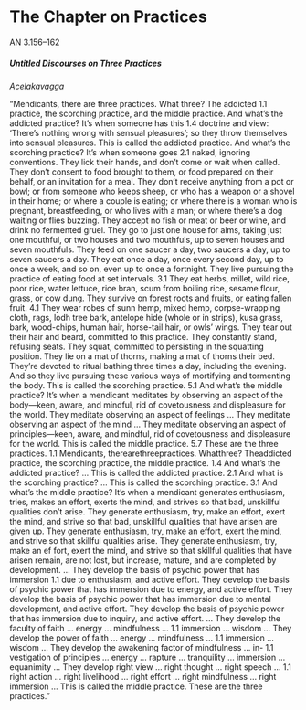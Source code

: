 # The Chapter on Practices

AN 3.156–162
##### Untitled Discourses on Three Practices

_Acelakavagga_

“Mendicants, there are three practices. What three? The addicted 1.1
practice, the scorching practice, and the middle practice.
And what’s the addicted practice? It’s when someone has this 1.4
doctrine and view: ‘There’s nothing wrong with sensual pleasures’;
so they throw themselves into sensual pleasures. This is called the
addicted practice.
And what’s the scorching practice? It’s when someone goes 2.1
naked, ignoring conventions. They lick their hands, and don’t
come or wait when called. They don’t consent to food brought
to them, or food prepared on their behalf, or an invitation for a
meal. They don’t receive anything from a pot or bowl; or from
someone who keeps sheep, or who has a weapon or a shovel in
their home; or where a couple is eating; or where there is a woman
who is pregnant, breastfeeding, or who lives with a man; or where
there’s a dog waiting or flies buzzing. They accept no fish or meat
or beer or wine, and drink no fermented gruel. They go to just one
house for alms, taking just one mouthful, or two houses and two
mouthfuls, up to seven houses and seven mouthfuls. They feed on
one saucer a day, two saucers a day, up to seven saucers a day. They
eat once a day, once every second day, up to once a week, and so
on, even up to once a fortnight. They live pursuing the practice of
eating food at set intervals.
3.1 They eat herbs, millet, wild rice, poor rice, water lettuce, rice
bran, scum from boiling rice, sesame flour, grass, or cow dung.
They survive on forest roots and fruits, or eating fallen fruit.
4.1 They wear robes of sunn hemp, mixed hemp, corpse-wrapping
cloth, rags, lodh tree bark, antelope hide (whole or in strips), kusa
grass, bark, wood-chips, human hair, horse-tail hair, or owls’ wings.
They tear out their hair and beard, committed to this practice.
They constantly stand, refusing seats. They squat, committed to
persisting in the squatting position. They lie on a mat of thorns,
making a mat of thorns their bed. They’re devoted to ritual bathing
three times a day, including the evening. And so they live pursuing
these various ways of mortifying and tormenting the body. This is
called the scorching practice.
5.1 And what’s the middle practice? It’s when a mendicant meditates by observing an aspect of the body—keen, aware, and mindful, rid of covetousness and displeasure for the world. They meditate observing an aspect of feelings … They meditate observing
an aspect of the mind … They meditate observing an aspect of
principles—keen, aware, and mindful, rid of covetousness and
displeasure for the world. This is called the middle practice.
5.7 These are the three practices.
1.1 Mendicants, therearethreepractices. Whatthree? Theaddicted
practice, the scorching practice, the middle practice.
1.4 And what’s the addicted practice? … This is called the addicted
practice.
2.1 And what is the scorching practice? … This is called the scorching practice.
3.1 And what’s the middle practice? It’s when a mendicant generates enthusiasm, tries, makes an effort, exerts the mind, and strives
so that bad, unskillful qualities don’t arise. They generate enthusiasm, try, make an effort, exert the mind, and strive so that bad,
unskillful qualities that have arisen are given up. They generate
enthusiasm, try, make an effort, exert the mind, and strive so that
skillful qualities arise. They generate enthusiasm, try, make an ef
fort, exert the mind, and strive so that skillful qualities that have
arisen remain, are not lost, but increase, mature, and are completed
by development. …
They develop the basis of psychic power that has immersion 1.1
due to enthusiasm, and active effort. They develop the basis of
psychic power that has immersion due to energy, and active effort.
They develop the basis of psychic power that has immersion due to
mental development, and active effort. They develop the basis of
psychic power that has immersion due to inquiry, and active effort.
…
They develop the faculty of faith … energy … mindfulness … 1.1
immersion … wisdom …
They develop the power of faith … energy … mindfulness … 1.1
immersion … wisdom …
They develop the awakening factor of mindfulness … in- 1.1
vestigation of principles … energy … rapture … tranquility …
immersion … equanimity …
They develop right view … right thought … right speech … 1.1
right action … right livelihood … right effort … right mindfulness
… right immersion … This is called the middle practice. These
are the three practices.”
